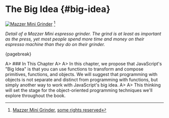 # The Big Idea {#big-idea}

[![Mazzer Mini Grinder](images/big-idea/mazza-mini.jpg)](https://www.flickr.com/photos/102043207@N06/11232144966) [^mazzermini]

[^mazzermini]: [Mazzer Mini Grinder](https://www.flickr.com/photos/102043207@N06/11232144966), [some rights reserved](http://creativecommons.org/licenses/by/2.0/)

*Detail of a Mazzer Mini espresso grinder. The grind is at least as important as the press, yet most people spend more time and money on their espresso machine than they do on their grinder.*

{pagebreak}

A> ### In This Chapter
A>
A> In this chapter, we propose that JavaScript's "Big Idea" is that you can use functions to transform and compose primitives, functions, and objects. We will suggest that programming with objects is not separate and distinct from programming with functions, but simply another way to work with JavaScript's big idea.
A>
A> This thinking will set the stage for the object-oriented programming techniques we'll explore throughout the book.
